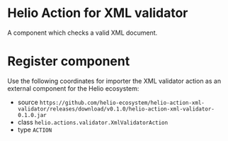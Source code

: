 # Helio Action for XML validator

A component which checks a valid XML document.

# Register component

Use the following coordinates for importer the XML validator action as an external component for the Helio ecosystem:

* source ```https://github.com/helio-ecosystem/helio-action-xml-validator/releases/download/v0.1.0/helio-action-xml-validator-0.1.0.jar```
* class ```helio.actions.validator.XmlValidatorAction```
* type ```ACTION```
